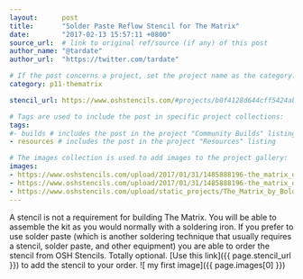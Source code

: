```yaml
---
layout:      post
title:       "Solder Paste Reflow Stencil for The Matrix"
date:        "2017-02-13 15:57:11 +0800"
source_url:  # link to original ref/source (if any) of this post
author_name: "@tardate"
author_url:  "https://twitter.com/tardate"

# If the post concerns a project, set the project name as the category:
category: p11-thematrix

stencil_url: https://www.oshstencils.com/#projects/b0f4128d644cff5424abcb2829a05980179f08fc

# Tags are used to include the post in specific project collections:
tags:
#- builds # includes the post in the project "Community Builds" listing
- resources # includes the post in the project "Resources" listing

# The images collection is used to add images to the project gallery:
images:
- https://www.oshstencils.com/upload/2017/01/31/1485888196-the_matrix_oshstencils_1/thematrix_rev_second_top_solderpaste.ger.raw.png
- https://www.oshstencils.com/upload/2017/01/31/1485888196-the_matrix_oshstencils_1/thematrix_rev_second_bottom_solderpaste.ger.raw.png
- https://www.oshstencils.com/upload/static_projects/The_Matrix_by_Boldport/The_Matrix_by_Boldport.jpg
---
```


A stencil is not a requirement for building The Matrix. You will be able to assemble the kit as you would normally with a soldering iron.
If you prefer to use solder paste (which is another soldering technique that usually requires a stencil, solder paste, and other equipment) you are able to order the stencil from OSH Stencils. Totally optional.
[Use this link]({{ page.stencil_url }}) to add the stencil to your order.
![ my first image]({{ page.images[0] }})
